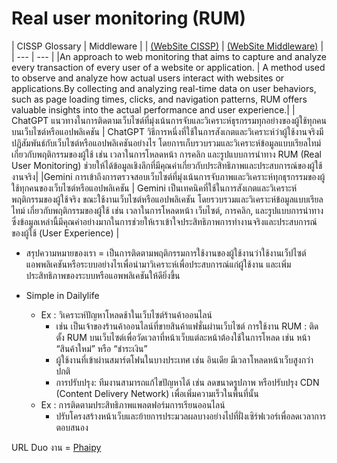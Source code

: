 # Real user monitoring (RUM) 

|  CISSP Glossary |  Middleware |
| [(WebSite CISSP)](https://www.isc2.org/certifications/cissp/cissp-student-glossary) | [(WebSite Middleware)](https://middleware.io/blog/what-is-real-user-monitoring/) |
| --- | --- |
|An approach to web monitoring that aims to capture and analyze every transaction of every user of a website or application. | A method used to observe and analyze how actual users interact with websites or applications.By collecting and analyzing real-time data on user behaviors, such as page loading times, clicks, and navigation patterns, RUM offers valuable insights into the actual performance and user experience.|
| ChatGPT แนวทางในการติดตามเว็บไซต์ที่มุ่งเน้นการจับและวิเคราะห์ธุรกรรมทุกอย่างของผู้ใช้ทุกคนบนเว็บไซต์หรือแอปพลิเคชัน | ChatGPT วิธีการหนึ่งที่ใช้ในการสังเกตและวิเคราะห์ว่าผู้ใช้งานจริงมีปฏิสัมพันธ์กับเว็บไซต์หรือแอปพลิเคชันอย่างไร โดยการเก็บรวบรวมและวิเคราะห์ข้อมูลแบบเรียลไทม์เกี่ยวกับพฤติกรรมของผู้ใช้ เช่น เวลาในการโหลดหน้า การคลิก และรูปแบบการนำทาง RUM (Real User Monitoring) ช่วยให้ได้ข้อมูลเชิงลึกที่มีคุณค่าเกี่ยวกับประสิทธิภาพและประสบการณ์ของผู้ใช้งานจริง|
|Gemini การเข้าถึงการตรวจสอบเว็บไซต์ที่มุ่งเน้นการจับภาพและวิเคราะห์ทุกธุรกรรมของผู้ใช้ทุกคนของเว็บไซต์หรือแอปพลิเคชัน | Gemini เป็นเทคนิคที่ใช้ในการสังเกตและวิเคราะห์พฤติกรรมของผู้ใช้จริง ขณะใช้งานเว็บไซต์หรือแอปพลิเคชัน โดยรวบรวมและวิเคราะห์ข้อมูลแบบเรียลไทม์ เกี่ยวกับพฤติกรรมของผู้ใช้ เช่น เวลาในการโหลดหน้า เว็บไซต์, การคลิก, และรูปแบบการนำทาง ซึ่งข้อมูลเหล่านี้มีคุณค่าอย่างมากในการช่วยให้เราเข้าใจประสิทธิภาพการทำงานจริงและประสบการณ์ของผู้ใช้ (User Experience) |


- สรุปความหมายของเรา = เป็นการติดตามพฤติกรรมการใช้งานของผู้ใช้งานว่าใช้งานเว็ปไซต์ แอพพลิเคชันหรือระบบอย่างไรเพื่อนำมาวิเคราะห์เพื่อประสบการณ์แก่ผู้ใช้งาน
                และเพิ่มประสิทธิภาพของระบบหรือแอพพลิเคชันให้ดียิ่งขึ้น

- Simple in Dailylife

  - Ex : วิเคราะห์ปัญหาโหลดช้าในเว็บไซต์ร้านค้าออนไลน์
    - เช่น เป็นเจ้าของร้านค้าออนไลน์ที่ขายสินค้าแฟชั่นผ่านเว็บไซต์ การใช้งาน RUM : ติดตั้ง RUM บนเว็บไซต์เพื่อวัดเวลาที่หน้าเว็บแต่ละหน้าต้องใช้ในการโหลด เช่น หน้า “สินค้าใหม่” หรือ “ชำระเงิน”
    - ผู้ใช้งานที่เข้าผ่านสมาร์ตโฟนในบางประเทศ เช่น อินเดีย มีเวลาโหลดหน้าเว็บสูงกว่าปกติ
    - การปรับปรุง: ทีมงานสามารถแก้ไขปัญหาได้ เช่น ลดขนาดรูปภาพ หรือปรับปรุง CDN (Content Delivery Network) เพื่อเพิ่มความเร็วในพื้นที่นั้น
  - Ex : การติดตามประสิทธิภาพแพลตฟอร์มการเรียนออนไลน์
    - ปรับโครงสร้างหน้าเว็บและย้ายการประมวลผลบางอย่างไปที่ฝั่งเซิร์ฟเวอร์เพื่อลดเวลาการตอบสนอง

URL Duo งาน = [Phaipy](http://phaipy.github.io)

